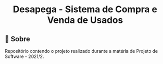 <h1 align="center">Desapega - Sistema de Compra e Venda de Usados</h1>

## :dart: Sobre
Repositório contendo o projeto realizado durante a matéria de Projeto de Software - 2021/2.
